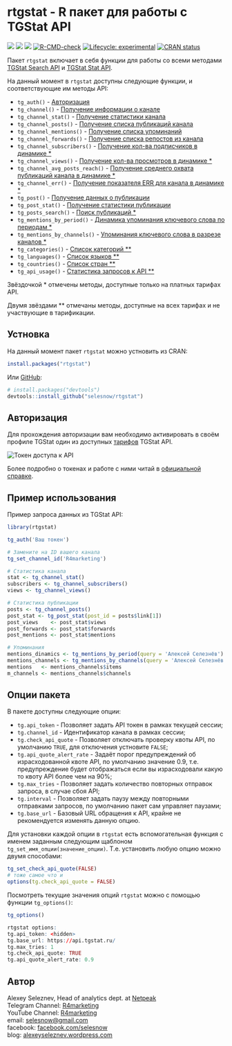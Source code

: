 
# rtgstat - R пакет для работы с TGStat API

<!-- badges: start -->
[![](https://cranlogs.r-pkg.org/badges/grand-total/rtgstat)](https://cran.r-project.org/package=rtgstat)
[![](https://cranlogs.r-pkg.org/badges/rtgstat?color=lightgrey)](https://cran.r-project.org/package=rtgstat)
[![](https://cranlogs.r-pkg.org/badges/last-week/rtgstat?color=lightgrey)](https://cran.r-project.org/package=rtgstat)
[![R-CMD-check](https://github.com/selesnow/rtgstat/workflows/R-CMD-check/badge.svg)](https://github.com/selesnow/rtgstat/actions)
[![Lifecycle: experimental](https://img.shields.io/badge/lifecycle-experimental-orange.svg)](https://lifecycle.r-lib.org/articles/stages.html#experimental)
[![CRAN status](https://www.r-pkg.org/badges/version/rtgstat)](https://CRAN.R-project.org/package=rtgstat)
<!-- badges: end -->

Пакет `rtgstat` включает в себя функции для работы со всеми методами [TGStat Search API](https://api.tgstat.ru/docs/ru/start/intro.html#api-%D0%BF%D0%BE%D0%B8%D1%81%D0%BA%D0%B0-api-search) и [TGStat Stat API](https://api.tgstat.ru/docs/ru/start/intro.html#api-%D1%81%D1%82%D0%B0%D1%82%D0%B8%D1%81%D1%82%D0%B8%D0%BA%D0%B8-api-stat). 

На данный момент в `rtgstat` доступны следующие функции, и соответствующие им методы API:

* `tg_auth()` - [Авторизация](https://api.tgstat.ru/docs/ru/start/token.html)
* `tg_channel()` - [Получение информации о канале](https://api.tgstat.ru/docs/ru/channels/get.html)
* `tg_channel_stat()` - [Получение статистики канала](https://api.tgstat.ru/docs/ru/channels/stat.html)
* `tg_channel_posts()` - [Получение списка публикаций канала](https://api.tgstat.ru/docs/ru/channels/posts.html)
* `tg_channel_mentions()` - [Получение списка упоминаний](https://api.tgstat.ru/docs/ru/channels/mentions.html)
* `tg_channel_forwards()` - [Получение списка репостов из канала](https://api.tgstat.ru/docs/ru/channels/forwards.html)
* `tg_channel_subscribers()` - [Получение кол-ва подписчиков в динамике *](https://api.tgstat.ru/docs/ru/channels/subscribers.html)
* `tg_channel_views()` - [Получение кол-ва просмотров в динамике *](https://api.tgstat.ru/docs/ru/channels/views.html)
* `tg_channel_avg_posts_reach()` - [Получение среднего охвата публикаций канала в динамике *](https://api.tgstat.ru/docs/ru/channels/avg-posts-reach.html)
* `tg_channel_err()` - [Получение показателя ERR для канала в динамике *](https://api.tgstat.ru/docs/ru/channels/err.html)
* `tg_post()` - [Получение данных о публикации](https://api.tgstat.ru/docs/ru/posts/get.html)
* `tg_post_stat()` - [Получение статистики публикации](https://api.tgstat.ru/docs/ru/posts/stat.html)
* `tg_posts_search()` - [Поиск публикаций *](https://api.tgstat.ru/docs/ru/posts/search.html)
* `tg_mentions_by_period()` - [Динамика упоминания ключевого слова по периодам *](https://api.tgstat.ru/docs/ru/words/mentions-by-period.html)
* `tg_mentions_by_channels()` - [Упоминания ключевого слова в разрезе каналов *](https://api.tgstat.ru/docs/ru/words/mentions-by-channels.html)
* `tg_categories()` - [Список категорий **](https://api.tgstat.ru/docs/ru/database/categories.html)
* `tg_languages()` - [Список языков **](https://api.tgstat.ru/docs/ru/database/languages.html)
* `tg_countries()` - [Список стран **](https://api.tgstat.ru/docs/ru/database/countries.html)
* `tg_api_usage()` - [Статистика запросов к API **](https://api.tgstat.ru/docs/ru/usage/stat.html)

Звёздочкой \* отмечены методы, доступные только на платных тарифах API.

Двумя звёздами \*\* отмечаны методы, доступные на всех тарифах и не участвующие в тарификации.

## Устновка

На данный момент пакет `rtgstat` можно устновить из CRAN: 

``` r
install.packages("rtgstat")
```

Или [GitHub](https://github.com/):

``` r
# install.packages("devtools")
devtools::install_github("selesnow/rtgstat")
```

## Авторизация

Для прохождения авторизации вам необходимо активировать в своём профиле TGStat один из доступных [тарифов](https://api.tgstat.ru/) TGStat API.

![Токен доступа к API](http://img.netpeak.ua/alsey/99FBST.png)

Более подробно о токенах и работе с ними читай в [официальной справке](https://api.tgstat.ru/docs/ru/start/token.html).

## Пример использования

Пример запроса данных из TGStat API:

```r
library(rtgstat)

tg_auth('Ваш токен')

# Замените на ID вашего канала
tg_set_channel_id('R4marketing')

# Статистика канала
stat <- tg_channel_stat()
subscribers <- tg_channel_subscribers()
views <- tg_channel_views()

# Статистика публикации
posts <- tg_channel_posts()
post_stat <- tg_post_stat(post_id = posts$link[1])
post_views    <- post_stat$views
post_forwards <- post_stat$forwards
post_mentions <- post_stat$mentions

# Упоминания
mentions_dinamics <- tg_mentions_by_period(query = 'Алексей Селезнёв')
mentions_channels <- tg_mentions_by_channels(query = 'Алексей Селезнёв')
mentions   <- mentions_channels$items
m_channels <- mentions_channels$channels
```

## Опции пакета
В пакете доступны следующие опции:

* `tg.api_token` - Позволяет задать API токен в рамках текущей сессии;
* `tg.channel_id` - Идентификатор канала в рамках сессии;
* `tg.check_api_quote` - Позволяет отключать проверку квоты API, по умолчанию `TRUE`, для отключения устновите `FALSE`;
* `tg.api_quote_alert_rate` - Задаёт порог предупреждений об израсходованной квоте API, по умолчанию значение 0.9, т.е. предупреждение будет отображаться если вы израсходовали какую то квоту API более чем на 90%;
* `tg.max_tries` - Позволяет задать количество повторных отправок запроса, в случае сбоя API;
* `tg.interval` - Позволяет задать паузу между повторными отправками запросов, по умолчанию пакет сам управляет паузами;
* `tg.base_url` - Базовый URL обращения к API, крайне не рекомендуется изменять данную опцию.

Для установки каждой опции в `rtgstat` есть вспомогательная функция с именем заданным следующим щаблоном `tg_set_имя_опции(значение_опции)`. Т.е. установить любую опцию можно двумя способами:

```r
tg_set_check_api_quote(FALSE)
# тоже самое что и
options(tg.check_api_quote = FALSE)
```

Посмотреть текущие значения опций `rtgstat` можно с помощью функции `tg_options()`:

```r
tg_options()

rtgstat options:
tg.api_token: <hidden>
tg.base_url: https://api.tgstat.ru/
tg.max_tries: 1
tg.check_api_quote: TRUE
tg.api_quote_alert_rate: 0.9
```

## Автор
Alexey Seleznev, Head of analytics dept. at [Netpeak](https://netpeak.net)
<Br>Telegram Channel: [R4marketing](https://t.me/R4marketing)
<Br>YouTube Channel: [R4marketing](https://www.youtube.com/R4marketing/?sub_confirmation=1)
<Br>email: selesnow@gmail.com
<Br>facebook: [facebook.com/selesnow](https://www.facebook.com/selesnow)
<Br>blog: [alexeyseleznev.wordpress.com](https://alexeyseleznev.wordpress.com/)
